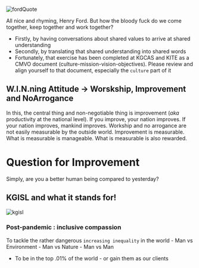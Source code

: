<!-- title: An Invitation to become You -->

![fordQuote](https://lh3.googleusercontent.com/gUgQ0EmvENKRfoWtDNRzsKVzx5AYc__g-LdXi9e_zNNdoJTZYM-6g0uYDeRsVlTc5pmn7SfLP4YS3_Re6RSQpDnXU8-9TbiD2B1g2WQd6w-XMheJDN-SH0G3KFEjb4FODnDLTF-ZafsU4IvDTYH9prkrqrdJlEUSFRkI6W_FmJ9GXjyZWU2EEqY2fe0_RxajpyX8FnirgY_LFicnQwZNwxSJD0vZsGmUOVRuP806idSPNlbuJzebqoTEqRSw2LV9c38B0q3e1Xcbifb66F5hsjIIMLVBMpvcj09WvHqUwmAUvLW_tfx9Ryxzf-MfNEqUf2JxiA2KqYkyjWKV_M--GpwhgRU2mPjmpxfwnLRdIjReiPZpt8V44GIvD1p-G80NeMItye-7OmzBJZG4t-tJZyQuwLyVqxe7zFS5LvsdO_yzgRFcZqbJvgSydO43TjslIV3jSJUhP4GEwqlTtUraVv5skkQ4JOhDX9RFuvY-dGbdODCTu6ZXfGm0woXPHtkgz95X7xW2c9u1P5ZxUlBMs7V9rpFn2Td2L9yX1CEKtTZOcBbsoqXFxnkqfJ499_9uEqYRwBddFAw-mLxQQ8GrWm-3cXoOvfR_ef4n9pwPsEtzsfDqwp7zH-OTY_70TjtkIqA_5HMaqSLDRHaE2NohaLvFYESjF2G5yF5l0Zo5Sb6s_31A6HIXJC_ohnsl4kA=w853-h485-no?authuser=0)

All nice and rhyming, Henry Ford. But how the bloody fuck do we come together, keep together and work together? 
  - Firstly, by having conversations about shared values to arrive at shared understanding
  - Secondly, by translating that shared understanding into shared words 
  - Fortunately, that exercise has been completed at KGCAS and KITE as a CMVO document (culture-mission-vision-objectives). Please review and align yourself to that document, especially the ```culture``` part of it

## W.I.N.ning Attitude -> Worskship, Improvement and NoArrogance

In this, the central thing and non-negotiable thing is improvement (*aka* productivity at the national level). If you improve,  your nation improves. If your nation improves, mankind improves. Workship and no arrogance are not easily measurable by the outside world. Improvement is measurable. What is measurable is manageable. What is measurable is also rewarded. 

# Question for Improvement 
Simply, are you a better human being compared to yesterday? 

## KGISL and what it stands for!

![kgisl](https://lh3.googleusercontent.com/LlmLLt0VK98Jbry7vHgrDqcMFQqW2u6fJ5nWj4OGOhuv1K73TW0WQjIwsdFRd-tiJpu17LAWiCnlkk7YaXgTyXh3SHNRcD0rA-c-GVGAbWXaYkIC1rCDjytE1QVEVChkF-SK3bicg0VNXoLSQwwMDi-OpJhi0JakpKLESfNiDtgyqEyNX8CBeRM_AbIJ2chxvzycUBvagtThX8DpNICSRtZmsJDJ2bFBRerJ5UDe9MfAJmhuramGVMSvoq6dEbvsw4JVoIHOXOpMoIFdQkeKPpVy3dDKugDHcQWaDh2dbLxUDxfODPT585ckFjGz_3nc5lmXaH10oM8N-sEiWEnEWZpYs4zVgqBWZln10i8hSTtH9efyh9eWhVG4e5P5fAdEuGkr7YeZb80uEX8sCNvs4WQdDBWxi4ISZAzDVBsGFyts1VpSP6RjNx0NTe0wVR4dJaAlmknuleCVMUuqPSdtnLR6uIOktJGc3oxj_IsOKCFd-hbM2hhdBP8jkk2gHT53-pXaNOJez9i1iEVvnXhyoyFIV2ZGAN7eK2VGxpwc2J4hZImgjOag_IAeZrpB4tZeqY52FzDSR62ZovL83RvFM6Xgpg12Jhl3Pg7_JEyc9BgNhiOHxXm8eDuGA4yWDF1FjBkw-5AGVXQBZaK-I7cttxwyUBDnfQFWmAZSzzAiOfcdwRjz71LLqmbDzYiHzNA=w705-h616-no?authuser=0)

### Post-pandemic : inclusive compassion 

To tackle the rather dangerous ```increasing inequality``` in the world 
	- Man vs Environment 
	- Man vs Nature
	- Man vs Man

- To be in the top .01% of the world - or gain them as our clients 


